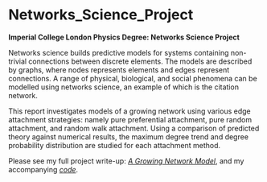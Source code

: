 # Networks_Science_Project

**Imperial College London Physics Degree: Networks Science Project**

Networks science builds predictive models for systems containing non-trivial connections between discrete elements. The models are described by graphs, where nodes represents elements and edges represent connections. A range of physical, biological, and social phenomena can be modelled using networks science, an example of which is the citation network.

This report investigates models of a growing network using various edge attachment strategies: namely pure preferential attachment, pure random attachment, and random walk attachment. Using a comparison of predicted theory against numerical results, the maximum degree trend and degree probability distribution are studied for each attachment method.

Please see my full project write-up: [*A Growing Network Model*](https://github.com/Shonacw/Networks_Science_Project/blob/main/ShonaCurtisWalcott_NetworksReport.pdf), and my accompanying [*code*](https://github.com/Shonacw/Networks_Science_Project/blob/main/Networks_Code.py).
